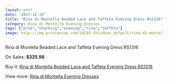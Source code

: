```yaml
---
layout: post
date: '2017-12-19'
title: "Rina di Montella Beaded Lace and Taffeta Evening Dress RS1316"
category: Rina di Montella Evening Dresses
tags: ["prom","charming","evening","rina","taffeta"]
image: http://img.princessan.com/14293-thickbox_default/rina-di-montella-beaded-lace-and-taffeta-evening-dress-rs1316.jpg
---
```

Rina di Montella Beaded Lace and Taffeta Evening Dress RS1316

On Sales: **$325.98**
<a href="https://www.princessan.com/en/rina-di-montella-evening-dresses/6690-rina-di-montella-beaded-lace-and-taffeta-evening-dress-rs1316.html"><amp-img layout="responsive" width="600" height="600" src="//img.princessan.com/14293-thickbox_default/rina-di-montella-beaded-lace-and-taffeta-evening-dress-rs1316.jpg" alt="Rina di Montella Beaded Lace and Taffeta Evening Dress RS1316 0" /></a>
<a href="https://www.princessan.com/en/rina-di-montella-evening-dresses/6690-rina-di-montella-beaded-lace-and-taffeta-evening-dress-rs1316.html"><amp-img layout="responsive" width="600" height="600" src="//img.princessan.com/14295-thickbox_default/rina-di-montella-beaded-lace-and-taffeta-evening-dress-rs1316.jpg" alt="Rina di Montella Beaded Lace and Taffeta Evening Dress RS1316 1" /></a>
<a href="https://www.princessan.com/en/rina-di-montella-evening-dresses/6690-rina-di-montella-beaded-lace-and-taffeta-evening-dress-rs1316.html"><amp-img layout="responsive" width="600" height="600" src="//img.princessan.com/14294-thickbox_default/rina-di-montella-beaded-lace-and-taffeta-evening-dress-rs1316.jpg" alt="Rina di Montella Beaded Lace and Taffeta Evening Dress RS1316 2" /></a>

Buy it: [Rina di Montella Beaded Lace and Taffeta Evening Dress RS1316](https://www.princessan.com/en/rina-di-montella-evening-dresses/6690-rina-di-montella-beaded-lace-and-taffeta-evening-dress-rs1316.html "Rina di Montella Beaded Lace and Taffeta Evening Dress RS1316")

View more: [Rina di Montella Evening Dresses](https://www.princessan.com/en/53-rina-di-montella-evening-dresses "Rina di Montella Evening Dresses")